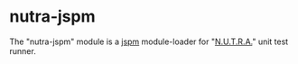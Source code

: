 # nutra-jspm
The "nutra-jspm" module is a [jspm](http://jspm.io) module-loader for "[N.U.T.R.A.](https://github.com/m-a-r-c-e-l-i-n-o/nutra)" unit test runner.
